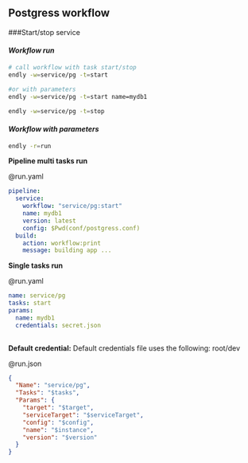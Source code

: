## Postgress workflow


###Start/stop service

#### _Workflow run_
```bash
# call workflow with task start/stop     
endly -w=service/pg -t=start

#or with parameters
endly -w=service/pg -t=start name=mydb1

endly -w=service/pg -t=stop
```


#### _Workflow with parameters_

```bash
endly -r=run
```

**Pipeline multi tasks run**


@run.yaml
```yaml
pipeline:
  service:
    workflow: "service/pg:start"
    name: mydb1
    version: latest
    config: $Pwd(conf/postgress.conf)
  build:
    action: workflow:print
    message: building app ...

```


**Single tasks run**


@run.yaml 
```yaml
name: service/pg
tasks: start
params:
  name: mydb1
  credentials: secret.json
  
```

**Default credential:** 
Default credentials file uses the following: root/dev


@run.json
```json
{
  "Name": "service/pg",
  "Tasks": "$tasks",
  "Params": {
    "target": "$target",
    "serviceTarget": "$serviceTarget",
    "config": "$config",
    "name": "$instance",
    "version": "$version"
  }
}
```


